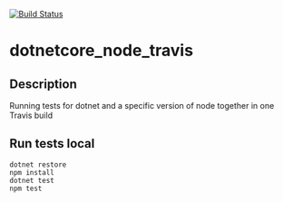 [![Build Status](https://travis-ci.org/bartw/dotnetcore_node_travis.svg?branch=master)](https://travis-ci.org/bartw/dotnetcore_node_travis)

# dotnetcore_node_travis

## Description

Running tests for dotnet and a specific version of node together in one Travis build

## Run tests local

```shell
dotnet restore
npm install
dotnet test
npm test
```